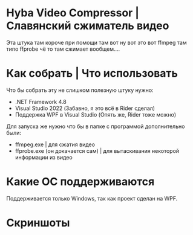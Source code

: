 ﻿# Hyba Video Compressor | Славянский сжиматель видео
Эта штука там короче при помощи там вот ну вот это вот ffmpeg там типо ffprobe
чё то там сжимает вообщем....

# Как собрать | Что использовать
Что бы собрать эту не слишком полезную штуку нужно:
* .NET Framework 4.8
* Visual Studio 2022 (Забавно, я это всё в Rider сделал)
* Поддержка WPF в Visual Studio (Опять же, Rider тоже можно)

Для запуска же нужно что бы в папке с программой дополнительно были:
* ffmpeg.exe | для сжатия видео
* ffprobe.exe (он докачается сам) | для вытаскивания некоторой информации из видео

# Какие ОС поддерживаются
Поддерживается только Windows, так как проект сделан на WPF.

# Скриншоты